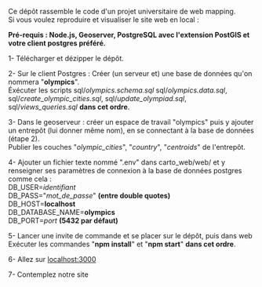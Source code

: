Ce dépôt rassemble le code d'un projet universitaire de web mapping.  
Si vous voulez reproduire et visualiser le site web en local :  

__Pré-requis : Node.js, Geoserver, PostgreSQL avec l'extension PostGIS et votre client postgres préféré.__

1- Télécharger et dézipper le dépôt.  
  
2- Sur le client Postgres : Créer (un serveur et) une base de données qu'on nommera "__olympics__".  
Éxécuter les scripts sql/*olympics.schema.sql* sql/*olympics.data.sql*, sql/*create_olympic_cities.sql*, sql/*update_olympiad.sql*, sql/*views_queries.sql* __dans cet ordre__.  
  
3- Dans le geoserveur : créer un espace de travail "olympics" puis y ajouter un entrepôt (lui donner même nom), en se connectant à la base de données (étape 2).  
Publier les couches "*olympic_cities*", "*country*", "*centroids*" de l'entrepôt.  

4- Ajouter un fichier texte nommé ".env" dans carto_web/web/ et y renseigner ses paramètres de connexion à la base de données postgres comme cela :  
DB_USER=*identifiant*  
DB_PASS="*mot_de_passe*" __(entre double quotes)__  
DB_HOST=__localhost__  
DB_DATABASE_NAME=__olympics__  
DB_PORT=*port* __(5432 par défaut)__  
  
5- Lancer une invite de commande et se placer sur le dépôt, puis dans web  
Exécuter les commandes "__npm install__" et "__npm start__" __dans cet ordre__.  

6- Allez sur [localhost:3000](localhost:3000)  
  
7- Contemplez notre site  
